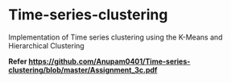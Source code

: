 # Time-series-clustering
Implementation of Time series clustering using the K-Means and Hierarchical Clustering

**Refer https://github.com/Anupam0401/Time-series-clustering/blob/master/Assignment_3c.pdf**
